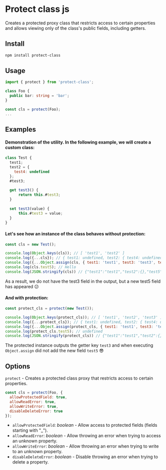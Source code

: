 # Protect class js
 
Creates a protected proxy class that restricts access to certain properties and allows viewing only of the class's public fields, including getters.

## Install

```bash
npm install protect-class
```

## Usage

```ts
import { protect } from 'protect-class';

class Foo {
  public bar: string = 'bar';
}

const cls = protect(Foo);
...

```

## Examples

#### Demonstration of the utility. In the following example, we will create a custom class:

```js
class Test {
  test1;
  test2 = {
    test4: undefined
  };
  #test3;
  
  get test3() {
      return this.#test3;
  }
  
  set test3(value) {
      this.#test3 = value;
  }
}
```

#### Let's see how an instance of the class behaves without protection:

```js
const cls = new Test();

console.log(Object.keys(cls)); // [ 'test1', 'test2' ]
console.log({...cls}); // { test1: undefined, test2: { test4: undefined } }
console.log({...Object.assign(cls, { test1: 'test1', test3: 'test3', test5: 'Hello' })}); // { test1: 'test1', test2: { test4: undefined }, test5: 'Hello' }
console.log(cls.test5); // Hello
console.log(JSON.stringify(cls)) // {"test1":"test1","test2":{},"test5":"Hello"}
```
As a result, we do not have the test3 field in the output, but a new test5 field has appeared :confused:

#### And with protection:

```js
const protect_cls = protect(new Test());

console.log(Object.keys(protect_cls)); // [ 'test1', 'test2', 'test3' ]
console.log({...protect_cls}); // { test1: undefined, test2: { test4: undefined }, test3: undefined }
console.log({...Object.assign(protect_cls, { test1: 'test1', test3: 'test3', test5: 'Hello' })}); // { test1: 'test1', test2: { test4: undefined }, test3: 'test3' }
console.log(protect_cls.test5); // undefined
console.log(JSON.stringify(protect_cls)) // {"test1":"test1","test2":{},"test3":"test3"}
```

The protected instance outputs the getter key `test3` and when executing `Object.assign` did not add the new field `test5` :sunglasses:

## Options

`protect` - Creates a protected class proxy that restricts access to certain properties.

```js
const cls = protect(Foo, {
  allowProtectedField: true,
  allowReadError: true,
  allowWriteError: true,
  disableDeleteError: true
});
```

* `allowProtectedField`: *boolean* - Allow access to protected fields (fields starting with "_").
* `allowReadError`: *boolean* - Allow throwing an error when trying to access an unknown property.
* `allowWriteError`: *boolean* - Allow throwing an error when trying to write to an unknown property.
* `disableDeleteError`: *boolean* - Disable throwing an error when trying to delete a property.
